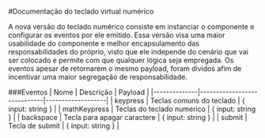 #Documentação do teclado virtual numérico

A nova versão do teclado numérico consiste em instanciar o componente e configurar os eventos por ele emitido. Essa versão visa uma maior usabilidade do componente e melhor encapsulamento das responsabilidades do próprio, visto que ele independe do cenário que vai ser colocado e permite com que qualquer lógica seja empregada. Os eventos apesar de retornarem o mesmo payload, foram dividos afim de incentivar uma maior segregação de responsabilidade.

###Eventos
| Nome         | Descrição                   | Payload           |
|--------------|-----------------------------|-------------------|
| keypress     | Teclas comuns do teclado    | { input: string } |
| mathKeypress | Teclas do teclado numerico  | { input: string } |
| backspace    | Tecla para apagar caractere | { input: string } |
| submit       | Tecla de submit             | { input: string } |
